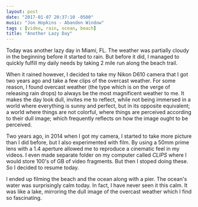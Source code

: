 ```yaml
---
layout: post
date: "2017-01-07 20:37:10 -0500"
music: "Jon Hopkins - Abandon Window"
tags : [video, rain, ocean, beach]
title: "Another Lazy Day"
---
```


Today was another lazy day in Miami, FL. The weather was partially cloudy in the beginning before it started to rain. But before it did, I managed to quickly fulfill my daily needs by taking 2 mile run along the beach trail.

When it rained however, I decided to take my Nikon D610 camera that I got two years ago and take a few clips of the overcast weather. For some reason, I found overcast weather (the type which is on the verge of releasing rain drops) to always be the most magnificent weather to me. It makes the day look dull, invites me to reflect, while not being immersed in a world where everything is sunny and perfect, but in its opposite equivalent; a world where things are not colorful, where things are perceived according to their dull image; which frequently reflects on how the image ought to be perceived.

Two years ago, in 2014 when I got my camera, I started to take more picture than I did before, but I also experimented with film. By using a 50mm prime lens with a 1.4 aperture allowed me to reproduce a cinematic feel in my videos. I even made separate folder on my computer called *CLIPS* where I would store 100's of GB of video fragments. But then I stoped doing these. So I decided to resume today.

I ended up filming the beach and the ocean along with a pier. The ocean's water was surprisingly calm today. In fact, I have never seen it this calm. It was like a lake, mirroring the dull image of the overcast weather which I find so fascinating.
